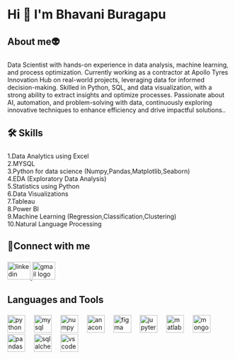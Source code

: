 <h1 align="left">Hi 👋 I'm Bhavani Buragapu</h1>

###

<h2 align="left">About me👽</h2>

###

<p align="left">Data Scientist with hands-on experience in data analysis, machine learning, and process optimization. Currently working as a contractor at Apollo Tyres Innovation Hub on real-world projects, leveraging data for informed decision-making. Skilled in Python, SQL, and data visualization, with a strong ability to extract insights and optimize processes. Passionate about AI, automation, and problem-solving with data, continuously exploring innovative techniques to enhance efficiency and drive impactful solutions..</p>

###

<h2 align="left">🛠 Skills</h2>

###

<p align="left">1.Data Analytics using Excel<br>2.MYSQL<br>3.Python for data science (Numpy,Pandas,Matplotlib,Seaborn)<br>4.EDA (Exploratory Data Analysis)<br>5.Statistics using Python<br>6.Data Visualizations<br>7.Tableau<br>8.Power BI<br>9.Machine Learning (Regression,Classification,Clustering)<br>10.Natural Language Processing</p>

###

<h2 align="left">🤝Connect with me</h2>

###

<div align="left">
  <a href="https://www.linkedin.com/in/bhavaniburagapu" target="_blank">
    <img src="https://raw.githubusercontent.com/maurodesouza/profile-readme-generator/master/src/assets/icons/social/linkedin/default.svg" width="52" height="40" alt="linkedin logo"  />
  </a>
  <a href="https://mail.google.com/mail/u/0/#inbox" target="_blank">
    <img src="https://raw.githubusercontent.com/maurodesouza/profile-readme-generator/master/src/assets/icons/social/gmail/default.svg" width="52" height="40" alt="gmail logo"  />
  </a>
</div>

###

<h2 align="left">Languages and Tools</h2>

###

<div align="left">
  <img src="https://cdn.jsdelivr.net/gh/devicons/devicon/icons/python/python-original.svg" height="40" alt="python logo"  />
  <img width="12" />
  <img src="https://cdn.jsdelivr.net/gh/devicons/devicon/icons/mysql/mysql-original.svg" height="40" alt="mysql logo"  />
  <img width="12" />
  <img src="https://cdn.jsdelivr.net/gh/devicons/devicon/icons/numpy/numpy-original.svg" height="40" alt="numpy logo"  />
  <img width="12" />
  <img src="https://cdn.jsdelivr.net/gh/devicons/devicon/icons/anaconda/anaconda-original.svg" height="40" alt="anaconda logo"  />
  <img width="12" />
  <img src="https://cdn.jsdelivr.net/gh/devicons/devicon/icons/figma/figma-original.svg" height="40" alt="figma logo"  />
  <img width="12" />
  <img src="https://cdn.jsdelivr.net/gh/devicons/devicon/icons/jupyter/jupyter-original.svg" height="40" alt="jupyter logo"  />
  <img width="12" />
  <img src="https://cdn.jsdelivr.net/gh/devicons/devicon/icons/matlab/matlab-original.svg" height="40" alt="matlab logo"  />
  <img width="12" />
  <img src="https://cdn.jsdelivr.net/gh/devicons/devicon/icons/mongodb/mongodb-original.svg" height="40" alt="mongodb logo"  />
  <img width="12" />
  <img src="https://cdn.jsdelivr.net/gh/devicons/devicon/icons/pandas/pandas-original.svg" height="40" alt="pandas logo"  />
  <img width="12" />
  <img src="https://cdn.jsdelivr.net/gh/devicons/devicon/icons/sqlalchemy/sqlalchemy-original.svg" height="40" alt="sqlalchemy logo"  />
  <img width="12" />
  <img src="https://cdn.jsdelivr.net/gh/devicons/devicon/icons/vscode/vscode-original.svg" height="40" alt="vscode logo"  />
</div>

###
